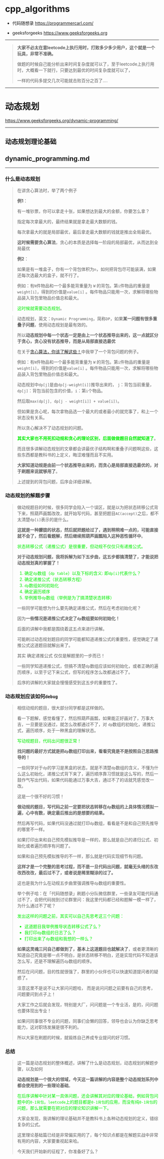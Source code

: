# cpp_algorithms

* 代码随想录 https://programmercarl.com/

* geeksforgeeks https://www.geeksforgeeks.org

--------------------------------------------------------------------------------
> **大家不必太在意leetcode上执行用时，打败多少多少用户，这个就是一个玩具，非常不准确。**
> 
> 做题的时候自己能分析出来时间复杂度就可以了，至于leetcode上执行用时，大概看一下就行，只要达到最优的时间复杂度就可以了，
> 
> 一样的代码多提交几次可能就击败百分之百了....
--------------------------------------------------------------------------------

# 动态规划

https://www.geeksforgeeks.org/dynamic-programming/

--------------------------------------------------------------------------------

## 动态规划理论基础

## dynamic_programming.md

--------------------------------------------------------------------------------

### 什么是动态规划

> 在讲贪心算法时，举了两个例子
> 
> **例1**：
>
> 有一堆钞票，你可以拿走十张，如果想达到最大的金额，你要怎么拿？
>
> 指定每次拿最大的，最终结果就是拿走最大数额的钱。
>
> 每次拿最大的就是局部最优，最后拿走最大数额的钱就是推出全局最优。
>
> **这时候需要贪心算法**，贪心的本质是选择每一阶段的局部最优，从而达到全局最优
>
> **例2**： 
> 
> 如果是有一堆盒子，你有一个背包体积为`n`，如何把背包尽可能装满，如果还每次选最大的盒子，就不行了。
> 
> 例如：有`N`件物品和一个最多能背重量为 `W` 的背包。第`i`件物品的重量是`weight[i]`，得到的价值是`value[i]` 。每件物品只能用一次，求解将哪些物品装入背包里物品价值总和最大。
>
> <font color="gree">这时候就需要动态规划</font>。
> 



>
> 动态规划，英文：`Dynamic Programming`，简称`DP`，如果**某一问题有很多重叠子问题**，使用动态规划是最有效的。
> 
> 所以**动态规划中每一个状态一定是由上一个状态推导出来的，这一点就区分于贪心，贪心没有状态推导，而是从局部直接选最优**
>
> 在关于[贪心算法，你该了解这些！](https://programmercarl.com/%E8%B4%AA%E5%BF%83%E7%AE%97%E6%B3%95%E7%90%86%E8%AE%BA%E5%9F%BA%E7%A1%80.html)中我举了一个背包问题的例子。
> 
> 例如：有`N`件物品和一个最多能背重量为 `W` 的背包。第`i`件物品的重量是`weight[i]`，得到的价值是`value[i]` 。每件物品只能用一次，求解将哪些物品装入背包里物品价值总和最大。
> 
> 动态规划中`dp[j]`是由`dp[j-weight[i]]`推导出来的， `j`：背包当前重量，`dp[j]`：背包当前包含的价值，`i`：第`i`个物品。
> 
> 然后取`max(dp[j], dp[j - weight[i]] + value[i])`。
>
> 但如果是贪心呢，每次拿物品选一个最大的或者最小的就完事了，和上一个状态没有关系。
>
> 所以贪心解决不了动态规划的问题。
>
> **<font color="gree">其实大家也不用死扣动规和贪心的理论区别，后面做做题目自然就知道了</font>**。
>
> 而且很多讲解动态规划的文章都会讲最优子结构啊和重叠子问题啊这些，这些东西都是教科书的上定义，晦涩难懂而且不实用。
>
> **大家知道动规是由前一个状态推导出来的，而贪心是局部直接选最优的，对于刷题来说就够用了**。
>
> 上述提到的背包问题，后序会详细讲解。
>
> 


### 动态规划的解题步骤

> 
> 做动规题目的时候，很多同学会陷入一个误区，就是以为把状态转移公式背下来，照葫芦画瓢改改，就开始写代码，甚至把题目`AC(accept)`之后，都不太清楚`dp[i]`表示的是什么。
>
> **这就是一种朦胧的状态，然后就把题给过了，遇到稍稍难一点的，可能直接就不会了，然后看题解，然后继续照葫芦画瓢陷入这种恶性循环中**。
>
> <font color="gree">状态转移公式（递推公式）是很重要，但动规不仅仅只有递推公式。</font>
> 
> **对于动态规划问题，我将拆解为如下五步曲，这五步都搞清楚了，才能说把动态规划真的掌握了！**
>
> <font color="gree">
> 
> 1. 确定`dp`数组（`dp table`）以及下标的含义: 即`dp[i]`代表什么？
> 2. 确定递推公式（状态转移方程）
> 3. `dp`数组如何初始化
> 4. 确定遍历顺序
> 5. 举例推导`dp`数组（举例是为了搞清楚状态转移）
>
> </font>
> 
> 一些同学可能想为什么要先确定递推公式，然后在考虑初始化呢？
>
> 因为**一些情况是递推公式决定了`dp`数组要如何初始化！**
>
> 后面的讲解中我都是围绕着这五点来进行讲解。
>
> 可能刷过动态规划题目的同学可能都知道递推公式的重要性，感觉确定了递推公式这道题目就解出来了。
>
> 其实 确定递推公式 仅仅是解题里的一步而已！
>
> 一些同学知道递推公式，但搞不清楚`dp`数组应该如何初始化，或者正确的遍历顺序，以至于记下来公式，但写的程序怎么改都通过不了。
>
> 后序的讲解的大家就会慢慢感受到这五步的重要性了。
>
> 


### 动态规划应该如何`debug`

>
> 相信动规的题目，很大部分同学都是这样做的。
>
> 看一下题解，感觉看懂了，然后照葫芦画瓢，如果能正好画对了，万事大吉，一旦要是没通过，就怎么改都通过不了，对 `dp`数组的初始化，递推公式，遍历顺序，处于一种黑盒的理解状态。
> 
> <font color="gree">写动规题目，代码出问题很正常！</font>
>
> **找问题的最好方式就是把`dp`数组打印出来，看看究竟是不是按照自己思路推导的！**
>
> 一些同学对于`dp`的学习是黑盒的状态，就是不清楚`dp`数组的含义，不懂为什么这么初始化，递推公式背下来了，遍历顺序靠习惯就是这么写的，然后一鼓作气写出代码，如果代码能通过万事大吉，通过不了的话就凭感觉改一改。
>
> 这是一个很不好的习惯！
>
> **做动规的题目，写代码之前一定要把状态转移在`dp`数组的上具体情况模拟一遍，心中有数，确定最后推出的是想要的结果。**
>
> 然后再写代码，如果代码没通过就打印`dp`数组，看看是不是和自己预先推导的哪里不一样。
>
> 如果打印出来和自己预先模拟推导是一样的，那么就是自己的递归公式、初始化或者遍历顺序有问题了。
>
> 如果和自己预先模拟推导的不一样，那么就是代码实现细节有问题。
>
> **这样才是一个完整的思考过程，而不是一旦代码出问题，就毫无头绪的东改改西改改，最后过不了，或者说是稀里糊涂的过了。**
> 
> 这也是我为什么在动规五步曲里强调推导`dp`数组的重要性。
>
> 举个例子哈：在「代码随想录」刷题小分队微信群里，一些录友可能代码通过不了，会把代码抛到讨论群里问：我这里代码都已经和题解一模一样了，为什么通过不了呢？
>
> <font color="gree">
> 
> 发出这样的问题之前，其实可以自己先思考这三个问题：
>
> * 这道题目我举例推导状态转移公式了么？
> * 我打印`dp`数组的日志了么？
> * 打印出来了`dp`数组和我想的一样么？
>
> </font>
> 
> **如果这灵魂三问自己都做到了，基本上这道题目也就解决了**，或者更清晰的知道自己究竟是哪一点不明白，是状态转移不明白，还是实现代码不知道该怎么写，还是不理解遍历`dp`数组的顺序。
>
> 然后在问问题，目的性就很强了，群里的小伙伴也可以快速知道提问者的疑惑了。
>
> 注意这里不是说不让大家问问题哈， 而是说问问题之前要有自己的思考，问题要问到点子上！
>
> 大家工作之后就会发现，特别是大厂，问问题是一个专业活，是的，问问题也要体现出专业！
>
> 如果问同事很不专业的问题，同事们会懒的回答，领导也会认为你缺乏思考能力，这对职场发展是很不利的。
>
> 所以大家在刷题的时候，就锻炼自己养成专业提问的好习惯。
>
> 

### 总结

> 
> 这一篇是动态规划的整体概述，讲解了什么是动态规划，动态规划的解题步骤，以及如何 
>
> **动态规划是一个很大的领域，今天这一篇讲解的内容是整个动态规划系列中都会使用到的一些理论基础**。
> 
> <font color="gree">在后序讲解中针对某一具体问题，还会讲解其对应的理论基础，例如背包问题中的`0-1背包`，`leetcode`上的题目都是`0-1背包`的应用，而没有纯`0-1背包`的问题，那么就需要在把对应的理论知识讲解一下。</font>
>
> 大家会发现，我讲解的理论基础并不是教科书上各种动态规划的定义，错综复杂的公式。
>
> 这里理论基础篇已经是非常偏实用的了，每个知识点都是在解题实战中非常有用的内容，大家要重视起来哈。
>
> 今天我们开始新的征程了，你准备好了么？
>
> 



























